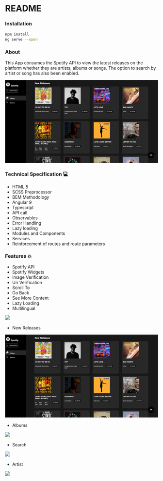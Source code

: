 # README

### Installation

```bash
npm install
ng serve --open
```

### About

This App consumes the Spotify API to view the latest releases on the platform whether they are artists, albums or songs. The option to search by artist or song has also been enabled.

![](src/assets/img/readme/home.png)

### Technical Specification 💻

- HTML 5
- SCSS Preprocessor
- BEM Methodology
- Angular 9
- Typescript
- API call
- Observables
- Error Handling
- Lazy loading
- Modules and Components
- Services
- Reinforcement of routes and route parameters

### Features 💥

- Spotify API
- Spotify Widgets
- Image Verification
- Uri Verification
- Scroll To
- Go Back
- See More Content
- Lazy Loading
- Multilingual

![](src/assets/img/readme/multilingual.gif)

- New Releases

![](src/assets/img/readme/home.png)

- Albums

![](src/assets/img/readme/albums.gif)

- Search

![](src/assets/img/readme/search.gif)

- Artist

![](src/assets/img/readme/artist.gif)

